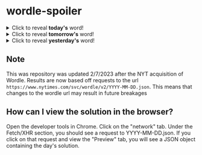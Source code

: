 # wordle-spoiler

<details>
  <summary>Click to reveal <b>today's</b> word!</summary>
  <br>
  <b> scant </b>
</details>

<details>
  <summary>Click to reveal <b>tomorrow's</b> word!</summary>
  <br>
  <b> lunge </b>
</details>

<details>
  <summary>Click to reveal <b>yesterday's</b> word!</summary>
  <br>
  <b> twirl </b>
</details>

## Note
This was repository was updated 2/7/2023 after the NYT acquisition of Wordle. Results are now based off requests to the url `https://www.nytimes.com/svc/wordle/v2/YYYY-MM-DD.json`. This means that changes to the wordle url may result in future breakages

## How can I view the solution in the browser?
Open the developer tools in Chrome. Click on the "network" tab. Under the Fetch/XHR section, you should see a request to YYYY-MM-DD.json. If you click on that request and view the "Preview" tab, you will see a JSON object containing the day's solution.